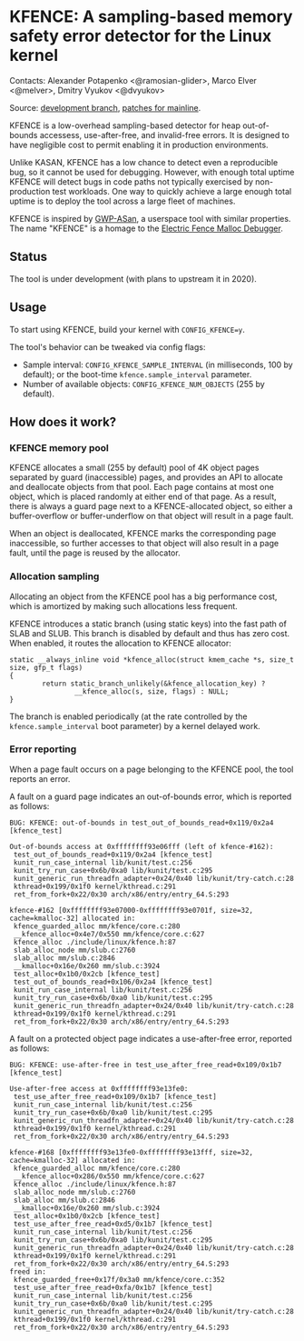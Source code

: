 # KFENCE: A sampling-based memory safety error detector for the Linux kernel

Contacts: Alexander Potapenko <@ramosian-glider>, Marco Elver <@melver>, Dmitry Vyukov <@dvyukov>

Source: [development branch](http://github.com/google/kasan/tree/kfence), [patches for mainline](https://github.com/google/kasan/commits/kfence-rebase-wip).

KFENCE is a low-overhead sampling-based detector for heap out-of-bounds accessess, use-after-free, and invalid-free errors.
It is designed to have negligible cost to permit enabling it in production environments.

Unlike KASAN, KFENCE has a low chance to detect even a reproducible bug, so it cannot be used for debugging.
However, with enough total uptime KFENCE will detect bugs in code paths not typically exercised by
non-production test workloads. One way to quickly achieve a large enough total uptime is to deploy the tool
across a large fleet of machines.

KFENCE is inspired by [GWP-ASan](http://llvm.org/docs/GwpAsan.html), a userspace tool with similar properties. The name "KFENCE" is a homage to the [Electric Fence Malloc Debugger](https://linux.die.net/man/3/efence).

## Status

The tool is under development (with plans to upstream it in 2020).

## Usage

To start using KFENCE, build your kernel with `CONFIG_KFENCE=y`.

The tool's behavior can be tweaked via config flags:

  * Sample interval: `CONFIG_KFENCE_SAMPLE_INTERVAL` (in milliseconds, 100 by default); or the boot-time `kfence.sample_interval` parameter.
  * Number of available objects: `CONFIG_KFENCE_NUM_OBJECTS` (255 by default).

## How does it work?

### KFENCE memory pool

KFENCE allocates a small (255 by default) pool of 4K object pages separated by guard (inaccessible) pages,
and provides an API to allocate and deallocate objects from that pool.
Each page contains at most one object, which is placed randomly at either end of that page.
As a result, there is always a guard page next to a KFENCE-allocated object,
so either a buffer-overflow or buffer-underflow on that object will result in a page fault.

When an object is deallocated, KFENCE marks the corresponding page inaccessible,
so further accesses to that object will also result in a page fault, until the page is reused by the allocator.

### Allocation sampling

Allocating an object from the KFENCE pool has a big performance cost, which is amortized by making such allocations
less frequent.

KFENCE introduces a static branch (using static keys) into the fast path of SLAB and SLUB.
This branch is disabled by default and thus has zero cost.
When enabled, it routes the allocation to KFENCE allocator:

```
static __always_inline void *kfence_alloc(struct kmem_cache *s, size_t size, gfp_t flags)
{
        return static_branch_unlikely(&kfence_allocation_key) ?
                __kfence_alloc(s, size, flags) : NULL;
}
```

The branch is enabled periodically (at the rate controlled by the `kfence.sample_interval` boot parameter)
by a kernel delayed work.

### Error reporting

When a page fault occurs on a page belonging to the KFENCE pool, the tool reports an error.

A fault on a guard page indicates an out-of-bounds error, which is reported as follows:

```
BUG: KFENCE: out-of-bounds in test_out_of_bounds_read+0x119/0x2a4 [kfence_test]

Out-of-bounds access at 0xffffffff93e06fff (left of kfence-#162):
 test_out_of_bounds_read+0x119/0x2a4 [kfence_test]
 kunit_run_case_internal lib/kunit/test.c:256
 kunit_try_run_case+0x6b/0xa0 lib/kunit/test.c:295
 kunit_generic_run_threadfn_adapter+0x24/0x40 lib/kunit/try-catch.c:28
 kthread+0x199/0x1f0 kernel/kthread.c:291
 ret_from_fork+0x22/0x30 arch/x86/entry/entry_64.S:293

kfence-#162 [0xffffffff93e07000-0xffffffff93e0701f, size=32, cache=kmalloc-32] allocated in:
 kfence_guarded_alloc mm/kfence/core.c:280
 __kfence_alloc+0x4e7/0x550 mm/kfence/core.c:627
 kfence_alloc ./include/linux/kfence.h:87
 slab_alloc_node mm/slub.c:2760
 slab_alloc mm/slub.c:2846
 __kmalloc+0x16e/0x260 mm/slub.c:3924
 test_alloc+0x1b0/0x2cb [kfence_test]
 test_out_of_bounds_read+0x106/0x2a4 [kfence_test]
 kunit_run_case_internal lib/kunit/test.c:256
 kunit_try_run_case+0x6b/0xa0 lib/kunit/test.c:295
 kunit_generic_run_threadfn_adapter+0x24/0x40 lib/kunit/try-catch.c:28
 kthread+0x199/0x1f0 kernel/kthread.c:291
 ret_from_fork+0x22/0x30 arch/x86/entry/entry_64.S:293
```

A fault on a protected object page indicates a use-after-free error, reported as follows:
```
BUG: KFENCE: use-after-free in test_use_after_free_read+0x109/0x1b7 [kfence_test]

Use-after-free access at 0xffffffff93e13fe0:
 test_use_after_free_read+0x109/0x1b7 [kfence_test]
 kunit_run_case_internal lib/kunit/test.c:256
 kunit_try_run_case+0x6b/0xa0 lib/kunit/test.c:295
 kunit_generic_run_threadfn_adapter+0x24/0x40 lib/kunit/try-catch.c:28
 kthread+0x199/0x1f0 kernel/kthread.c:291
 ret_from_fork+0x22/0x30 arch/x86/entry/entry_64.S:293

kfence-#168 [0xffffffff93e13fe0-0xffffffff93e13fff, size=32, cache=kmalloc-32] allocated in:
 kfence_guarded_alloc mm/kfence/core.c:280
 __kfence_alloc+0x286/0x550 mm/kfence/core.c:627
 kfence_alloc ./include/linux/kfence.h:87
 slab_alloc_node mm/slub.c:2760
 slab_alloc mm/slub.c:2846
 __kmalloc+0x16e/0x260 mm/slub.c:3924
 test_alloc+0x1b0/0x2cb [kfence_test]
 test_use_after_free_read+0xd5/0x1b7 [kfence_test]
 kunit_run_case_internal lib/kunit/test.c:256
 kunit_try_run_case+0x6b/0xa0 lib/kunit/test.c:295
 kunit_generic_run_threadfn_adapter+0x24/0x40 lib/kunit/try-catch.c:28
 kthread+0x199/0x1f0 kernel/kthread.c:291
 ret_from_fork+0x22/0x30 arch/x86/entry/entry_64.S:293
freed in:
 kfence_guarded_free+0x17f/0x3a0 mm/kfence/core.c:352
 test_use_after_free_read+0xfa/0x1b7 [kfence_test]
 kunit_run_case_internal lib/kunit/test.c:256
 kunit_try_run_case+0x6b/0xa0 lib/kunit/test.c:295
 kunit_generic_run_threadfn_adapter+0x24/0x40 lib/kunit/try-catch.c:28
 kthread+0x199/0x1f0 kernel/kthread.c:291
 ret_from_fork+0x22/0x30 arch/x86/entry/entry_64.S:293
```


